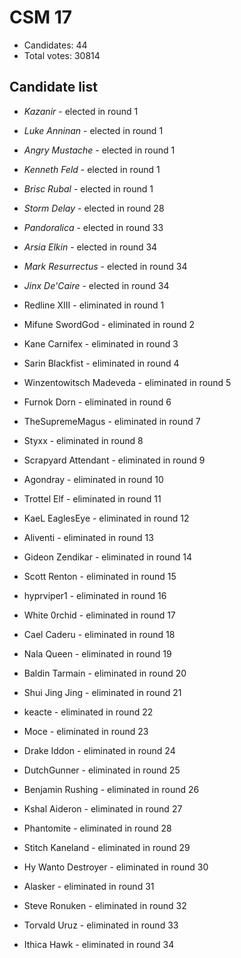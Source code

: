 # CSM 17

* Candidates: 44
* Total votes: 30814

## Candidate list


  * *Kazanir* - elected in round 1
  * *Luke Anninan* - elected in round 1
  * *Angry Mustache* - elected in round 1
  * *Kenneth Feld* - elected in round 1
  * *Brisc Rubal* - elected in round 1
  * *Storm Delay* - elected in round 28
  * *Pandoralica* - elected in round 33
  * *Arsia Elkin* - elected in round 34
  * *Mark Resurrectus* - elected in round 34
  * *Jinx De'Caire* - elected in round 34


  * Redline XIII - eliminated in round 1
  * Mifune SwordGod - eliminated in round 2
  * Kane Carnifex - eliminated in round 3
  * Sarin Blackfist - eliminated in round 4
  * Winzentowitsch Madeveda - eliminated in round 5
  * Furnok Dorn - eliminated in round 6
  * TheSupremeMagus - eliminated in round 7
  * Styxx - eliminated in round 8
  * Scrapyard Attendant - eliminated in round 9
  * Agondray - eliminated in round 10
  * Trottel Elf - eliminated in round 11
  * KaeL EaglesEye - eliminated in round 12
  * Aliventi - eliminated in round 13
  * Gideon Zendikar - eliminated in round 14
  * Scott Renton - eliminated in round 15
  * hyprviper1 - eliminated in round 16
  * White 0rchid - eliminated in round 17
  * Cael Caderu - eliminated in round 18
  * Nala Queen - eliminated in round 19
  * Baldin Tarmain - eliminated in round 20
  * Shui Jing Jing - eliminated in round 21
  * keacte - eliminated in round 22
  * Moce - eliminated in round 23
  * Drake Iddon - eliminated in round 24
  * DutchGunner - eliminated in round 25
  * Benjamin Rushing - eliminated in round 26
  * Kshal Aideron - eliminated in round 27
  * Phantomite - eliminated in round 28
  * Stitch Kaneland - eliminated in round 29
  * Hy Wanto Destroyer - eliminated in round 30
  * Alasker - eliminated in round 31
  * Steve Ronuken - eliminated in round 32
  * Torvald Uruz - eliminated in round 33
  * Ithica Hawk - eliminated in round 34

